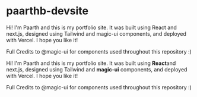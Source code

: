 # paarthb-devsite

Hi! I'm Paarth and this is my portfolio site. It was built using React and next.js, designed using Tailwind and magic-ui components, and deployed with Vercel. I hope you like it!

Full Credits to @magic-ui for components used throughout this repository :)

Hi! I'm Paarth and this is my portfolio site. It was built using **React**and next.js, designed using Tailwind and **magic-ui** components, and deployed with Vercel. I hope you like it!



Full Credits to @magic-ui for components used throughout this repository :)
